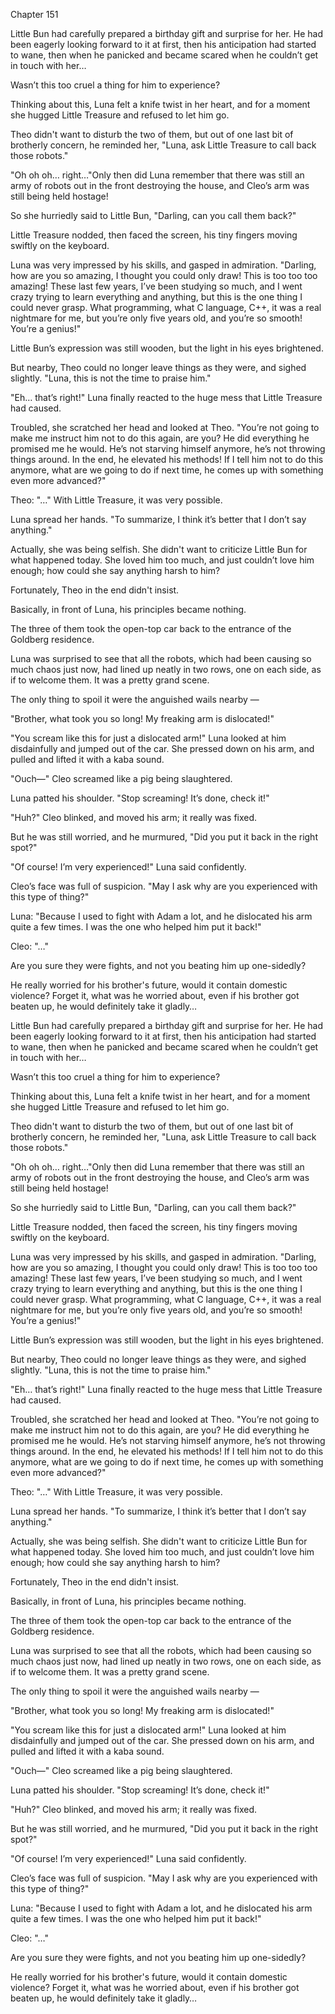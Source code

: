 Chapter 151

Little Bun had carefully prepared a birthday gift and surprise for her. He had been eagerly looking forward to it at first, then his anticipation had started to wane, then when he panicked and became scared when he couldn’t get in touch with her…


Wasn’t this too cruel a thing for him to experience?


Thinking about this, Luna felt a knife twist in her heart, and for a moment she hugged Little Treasure and refused to let him go.


Theo didn't want to disturb the two of them, but out of one last bit of brotherly concern, he reminded her, "Luna, ask Little Treasure to call back those robots."


"Oh oh oh… right…"Only then did Luna remember that there was still an army of robots out in the front destroying the house, and Cleo’s arm was still being held hostage!


So she hurriedly said to Little Bun, "Darling, can you call them back?"


Little Treasure nodded, then faced the screen, his tiny fingers moving swiftly on the keyboard.


Luna was very impressed by his skills, and gasped in admiration. "Darling, how are you so amazing, I thought you could only draw! This is too too too amazing! These last few years, I’ve been studying so much, and I went crazy trying to learn everything and anything, but this is the one thing I could never grasp. What programming, what C language, C++, it was a real nightmare for me, but you’re only five years old, and you’re so smooth! You’re a genius!"


Little Bun’s expression was still wooden, but the light in his eyes brightened.


But nearby, Theo could no longer leave things as they were, and sighed slightly. "Luna, this is not the time to praise him."


"Eh… that’s right!" Luna finally reacted to the huge mess that Little Treasure had caused.


Troubled, she scratched her head and looked at Theo. "You’re not going to make me instruct him not to do this again, are you? He did everything he promised me he would. He’s not starving himself anymore, he’s not throwing things around. In the end, he elevated his methods! If I tell him not to do this anymore, what are we going to do if next time, he comes up with something even more advanced?"


Theo: "…" With Little Treasure, it was very possible.


Luna spread her hands. "To summarize, I think it’s better that I don’t say anything."


Actually, she was being selfish. She didn't want to criticize Little Bun for what happened today. She loved him too much, and just couldn’t love him enough; how could she say anything harsh to him?


Fortunately, Theo in the end didn't insist.


Basically, in front of Luna, his principles became nothing.


The three of them took the open-top car back to the entrance of the Goldberg residence.


Luna was surprised to see that all the robots, which had been causing so much chaos just now, had lined up neatly in two rows, one on each side, as if to welcome them. It was a pretty grand scene.


The only thing to spoil it were the anguished wails nearby —


"Brother, what took you so long! My freaking arm is dislocated!"


"You scream like this for just a dislocated arm!" Luna looked at him disdainfully and jumped out of the car. She pressed down on his arm, and pulled and lifted it with a kaba sound.


"Ouch—" Cleo screamed like a pig being slaughtered.


Luna patted his shoulder. "Stop screaming! It’s done, check it!"


"Huh?" Cleo blinked, and moved his arm; it really was fixed.


But he was still worried, and he murmured, "Did you put it back in the right spot?"


"Of course! I’m very experienced!" Luna said confidently.


Cleo’s face was full of suspicion. "May I ask why are you experienced with this type of thing?"


Luna: "Because I used to fight with Adam a lot, and he dislocated his arm quite a few times. I was the one who helped him put it back!"


Cleo: "…"


Are you sure they were fights, and not you beating him up one-sidedly?


He really worried for his brother's future, would it contain domestic violence? Forget it, what was he worried about, even if his brother got beaten up, he would definitely take it gladly…


Little Bun had carefully prepared a birthday gift and surprise for her. He had been eagerly looking forward to it at first, then his anticipation had started to wane, then when he panicked and became scared when he couldn’t get in touch with her…


Wasn’t this too cruel a thing for him to experience?


Thinking about this, Luna felt a knife twist in her heart, and for a moment she hugged Little Treasure and refused to let him go.


Theo didn't want to disturb the two of them, but out of one last bit of brotherly concern, he reminded her, "Luna, ask Little Treasure to call back those robots."


"Oh oh oh… right…"Only then did Luna remember that there was still an army of robots out in the front destroying the house, and Cleo’s arm was still being held hostage!


So she hurriedly said to Little Bun, "Darling, can you call them back?"


Little Treasure nodded, then faced the screen, his tiny fingers moving swiftly on the keyboard.


Luna was very impressed by his skills, and gasped in admiration. "Darling, how are you so amazing, I thought you could only draw! This is too too too amazing! These last few years, I’ve been studying so much, and I went crazy trying to learn everything and anything, but this is the one thing I could never grasp. What programming, what C language, C++, it was a real nightmare for me, but you’re only five years old, and you’re so smooth! You’re a genius!"


Little Bun’s expression was still wooden, but the light in his eyes brightened.


But nearby, Theo could no longer leave things as they were, and sighed slightly. "Luna, this is not the time to praise him."


"Eh… that’s right!" Luna finally reacted to the huge mess that Little Treasure had caused.


Troubled, she scratched her head and looked at Theo. "You’re not going to make me instruct him not to do this again, are you? He did everything he promised me he would. He’s not starving himself anymore, he’s not throwing things around. In the end, he elevated his methods! If I tell him not to do this anymore, what are we going to do if next time, he comes up with something even more advanced?"


Theo: "…" With Little Treasure, it was very possible.


Luna spread her hands. "To summarize, I think it’s better that I don’t say anything."


Actually, she was being selfish. She didn't want to criticize Little Bun for what happened today. She loved him too much, and just couldn’t love him enough; how could she say anything harsh to him?


Fortunately, Theo in the end didn't insist.


Basically, in front of Luna, his principles became nothing.


The three of them took the open-top car back to the entrance of the Goldberg residence.


Luna was surprised to see that all the robots, which had been causing so much chaos just now, had lined up neatly in two rows, one on each side, as if to welcome them. It was a pretty grand scene.


The only thing to spoil it were the anguished wails nearby —


"Brother, what took you so long! My freaking arm is dislocated!"


"You scream like this for just a dislocated arm!" Luna looked at him disdainfully and jumped out of the car. She pressed down on his arm, and pulled and lifted it with a kaba sound.


"Ouch—" Cleo screamed like a pig being slaughtered.


Luna patted his shoulder. "Stop screaming! It’s done, check it!"


"Huh?" Cleo blinked, and moved his arm; it really was fixed.


But he was still worried, and he murmured, "Did you put it back in the right spot?"


"Of course! I’m very experienced!" Luna said confidently.


Cleo’s face was full of suspicion. "May I ask why are you experienced with this type of thing?"


Luna: "Because I used to fight with Adam a lot, and he dislocated his arm quite a few times. I was the one who helped him put it back!"


Cleo: "…"


Are you sure they were fights, and not you beating him up one-sidedly?


He really worried for his brother's future, would it contain domestic violence? Forget it, what was he worried about, even if his brother got beaten up, he would definitely take it gladly…

